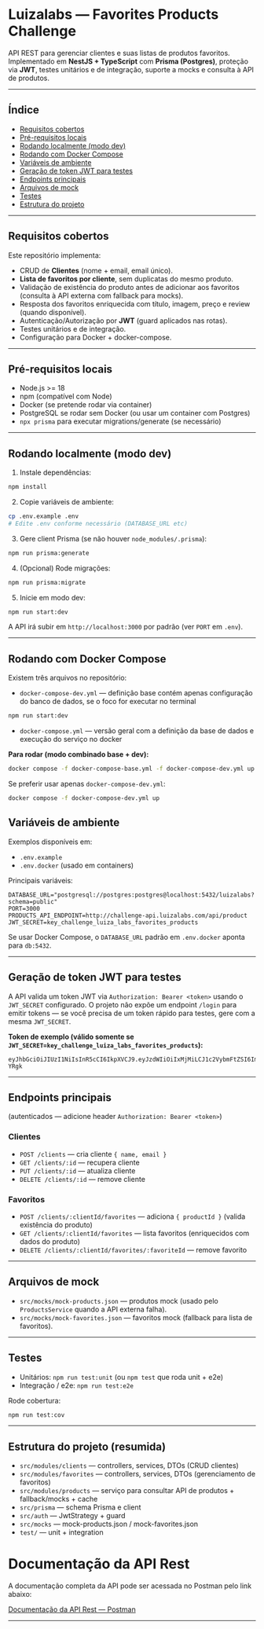 # Luizalabs — Favorites Products Challenge

API REST para gerenciar clientes e suas listas de produtos favoritos.  
Implementado em **NestJS + TypeScript** com **Prisma (Postgres)**, proteção via **JWT**, testes unitários e de integração, suporte a mocks e consulta à API de produtos.

---

## Índice
- [Requisitos cobertos](#requisitos-cobertos)
- [Pré-requisitos locais](#pré-requisitos-locais)
- [Rodando localmente (modo dev)](#rodando-localmente-modo-dev)
- [Rodando com Docker Compose](#rodando-com-docker-compose)
- [Variáveis de ambiente](#variáveis-de-ambiente)
- [Geração de token JWT para testes](#geração-de-token-jwt-para-testes)
- [Endpoints principais](#endpoints-principais)
- [Arquivos de mock](#arquivos-de-mock)
- [Testes](#testes)
- [Estrutura do projeto](#estrutura-do-projeto)

---

## Requisitos cobertos
Este repositório implementa:
- CRUD de **Clientes** (nome + email, email único).
- **Lista de favoritos por cliente**, sem duplicatas do mesmo produto.
- Validação de existência do produto antes de adicionar aos favoritos (consulta à API externa com fallback para mocks).
- Resposta dos favoritos enriquecida com título, imagem, preço e review (quando disponível).
- Autenticação/Autorização por **JWT** (guard aplicados nas rotas).
- Testes unitários e de integração.
- Configuração para Docker + docker-compose.

---

## Pré-requisitos locais
- Node.js >= 18
- npm (compatível com Node)
- Docker (se pretende rodar via container)
- PostgreSQL se rodar sem Docker (ou usar um container com Postgres)
- `npx prisma` para executar migrations/generate (se necessário)

---

## Rodando localmente (modo dev)
1. Instale dependências:
```bash
npm install
```

2. Copie variáveis de ambiente:
```bash
cp .env.example .env
# Edite .env conforme necessário (DATABASE_URL etc)
```

3. Gere client Prisma (se não houver `node_modules/.prisma`):
```bash
npm run prisma:generate
```

4. (Opcional) Rode migrações:
```bash
npm run prisma:migrate
```

5. Inicie em modo dev:
```bash
npm run start:dev
```
A API irá subir em `http://localhost:3000` por padrão (ver `PORT` em `.env`).

---

## Rodando com Docker Compose
Existem três arquivos no repositório:
- `docker-compose-dev.yml` — definição base contém apenas configuração do banco de dados, se o foco for executar no terminal 
```bash
npm run start:dev
```
- `docker-compose.yml` — versão geral com a definição da base de dados e execução do serviço no docker

**Para rodar (modo combinado base + dev):**
```bash
docker compose -f docker-compose-base.yml -f docker-compose-dev.yml up -d
```

Se preferir usar apenas `docker-compose-dev.yml`:
```bash
docker compose -f docker-compose-dev.yml up
```

## Variáveis de ambiente
Exemplos disponíveis em:
- `.env.example`
- `.env.docker` (usado em containers)

Principais variáveis:
```
DATABASE_URL="postgresql://postgres:postgres@localhost:5432/luizalabs?schema=public"
PORT=3000
PRODUCTS_API_ENDPOINT=http://challenge-api.luizalabs.com/api/product
JWT_SECRET=key_challenge_luiza_labs_favorites_products
```

Se usar Docker Compose, o `DATABASE_URL` padrão em `.env.docker` aponta para `db:5432`.

---

## Geração de token JWT para testes
A API valida um token JWT via `Authorization: Bearer <token>` usando o `JWT_SECRET` configurado. O projeto não expõe um endpoint `/login` para emitir tokens — se você precisa de um token rápido para testes, gere com a mesma `JWT_SECRET`.

**Token de exemplo (válido somente se `JWT_SECRET=key_challenge_luiza_labs_favorites_products`):**
```
eyJhbGciOiJIUzI1NiIsInR5cCI6IkpXVCJ9.eyJzdWIiOiIxMjMiLCJ1c2VybmFtZSI6ImFsYWluIn0.uX9OzTPpIBlhCVWoSLu4FMpr6OWpc88fEcWHiR-YRgk
```

---

## Endpoints principais
(autenticados — adicione header `Authorization: Bearer <token>`)

### Clientes
- `POST /clients` — cria cliente `{ name, email }`
- `GET /clients/:id` — recupera cliente
- `PUT /clients/:id` — atualiza cliente
- `DELETE /clients/:id` — remove cliente

### Favoritos
- `POST /clients/:clientId/favorites` — adiciona `{ productId }` (valida existência do produto)
- `GET /clients/:clientId/favorites` — lista favoritos (enriquecidos com dados do produto)
- `DELETE /clients/:clientId/favorites/:favoriteId` — remove favorito

---

## Arquivos de mock
- `src/mocks/mock-products.json` — produtos mock (usado pelo `ProductsService` quando a API externa falha).
- `src/mocks/mock-favorites.json` — favoritos mock (fallback para lista de favoritos).

---

## Testes
- Unitários: `npm run test:unit` (ou `npm test` que roda unit + e2e)
- Integração / e2e: `npm run test:e2e`

Rode cobertura:
```bash
npm run test:cov
```

---

## Estrutura do projeto (resumida)
- `src/modules/clients` — controllers, services, DTOs (CRUD clientes)
- `src/modules/favorites` — controllers, services, DTOs (gerenciamento de favoritos)
- `src/modules/products` — serviço para consultar API de produtos + fallback/mocks + cache
- `src/prisma` — schema Prisma e client
- `src/auth` — JwtStrategy + guard
- `src/mocks` — mock-products.json / mock-favorites.json
- `test/` — unit + integration


# Documentação da API Rest

A documentação completa da API pode ser acessada no Postman pelo link abaixo:

[Documentação da API Rest — Postman](https://www.postman.com/martian-desert-931750/workspace/magalu-challenge/collection/8694952-907e3202-ce3b-44ce-bfff-27e88aefe1b2?action=share&creator=8694952&active-environment=8694952-aecd19ac-2079-4804-a97a-d2e6c7655f59)

---

